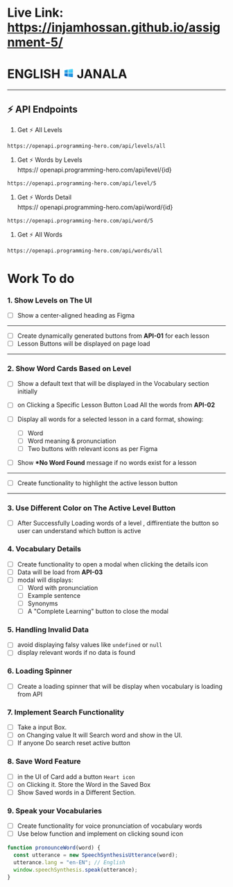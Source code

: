 # Live Link: https://injamhossan.github.io/assignment-5/


# ENGLISH <img width="25px" src="./assets/logo.png" /> JANALA

---

## ⚡ API Endpoints

1. Get ⚡ All Levels

```bash
https://openapi.programming-hero.com/api/levels/all
```

1. Get ⚡ Words by Levels <br/>
   https:// openapi.programming-hero.com/api/level/{id}

```bash
https://openapi.programming-hero.com/api/level/5
```

1. Get ⚡ Words Detail <br/>
   https:// openapi.programming-hero.com/api/word/{id}

```bash
https://openapi.programming-hero.com/api/word/5
```

1. Get ⚡ All Words <br/>

```bash
https://openapi.programming-hero.com/api/words/all
```

# Work To do

### 1. Show Levels on The UI

- [ ] Show a center-aligned heading as Figma

---

- [ ] Create dynamically generated buttons from **API-01** for each lesson
- [ ] Lesson Buttons will be displayed on page load

---

### 2. Show Word Cards Based on Level

- [ ] Show a default text that will be displayed in the Vocabulary section initially
- [ ] on Clicking a Specific Lesson Button Load All the words from **API-02**
- [ ] Display all words for a selected lesson in a card format, showing:

  - [ ] Word
  - [ ] Word meaning & pronunciation
  - [ ] Two buttons with relevant icons as per Figma

- [ ] Show **\*No Word Found** message if no words exist for a lesson

---

- [ ] Create functionality to highlight the active lesson button

---

### 3. Use Different Color on The Active Level Button

- [ ] After Successfully Loading words of a level , diffirentiate the button so user can understand which button is active

### 4. Vocabulary Details

- [ ] Create functionality to open a modal when clicking the details icon
- [ ] Data will be load from **API-03**
- [ ] modal will displays:
  - [ ] Word with pronunciation
  - [ ] Example sentence
  - [ ] Synonyms
  - [ ] A "Complete Learning" button to close the modal

### 5. Handling Invalid Data

- [ ] avoid displaying falsy values like `undefined` or `null`
- [ ] display relevant words if no data is found

### 6. Loading Spinner

- [ ] Create a loading spinner that will be display when vocabulary is loading from API

### 7. Implement Search Functionality

- [ ] Take a input Box.
- [ ] on Changing value It will Search word and show in the UI.
- [ ] If anyone Do search reset active button

### 8. Save Word Feature

- [ ] in the UI of Card add a button `Heart icon`
- [ ] on Clicking it. Store the Word in the Saved Box
- [ ] Show Saved words in a Different Section.

### 9. Speak your Vocabularies

- [ ] Create functionality for voice pronunciation of vocabulary words
- [ ] Use below function and implement on clicking sound icon

```js
function pronounceWord(word) {
  const utterance = new SpeechSynthesisUtterance(word);
  utterance.lang = "en-EN"; // English
  window.speechSynthesis.speak(utterance);
}
